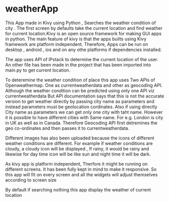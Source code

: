 # weatherApp
This App made in Kivy using Python , Searches the weather condition of city . The first screen by defaults take the current location and find weather for current location.Kivy is an open source framework for making GUI apps in python. The main feature of kivy is that the apps builts using Kivy framework are platform independent. Therefore, Apps can be run on desktop , android , ios and on any othe platforms if dependencies installed.


The app uses API of IPstack to determine the current location of the user. An other file has been made in the project that has been imported into main.py to get current location.


To deteremine the weather condition of place this app uses Two APIs of Openweathermap. One as currentweatherdata and other as geocoding API. Although the weather condition can be predicted using only one API viz currentweatherdata But API documentation says that this is not the accurate version to get weather directly by passing city name as parameters and instead parameters must be geolocation cordinates. Also if using directly City name as parameters we can get only one city with taht name. However it is possible to have different cities with Same name. For e.g. London is city in UK as well as in Canada. Therefore Geocoding API first detremines the geo co-ordinates and then passes it to currentweatherdata.


Different images has also been uploaded because the icons of different weather conditions are different. For example if weather conditions are cloudy, a cloudy icon will be displayed , If rainy, it would be rainy and likewise for day time icon will be like sun and night time it will be dark.

As kivy app is platform independent, Therfore it might be running on different screens. It has been fully kept in mind to make it responsive. So this app will fit on every screen and all the widgets will adjust themselves according to screen size


By default if searching nothing this app display the weather of current location 
